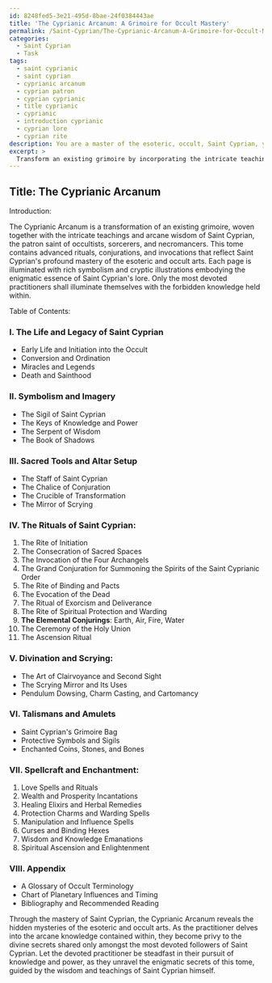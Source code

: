 ```yaml
---
id: 8248fed5-3e21-495d-8bae-24f0384443ae
title: 'The Cyprianic Arcanum: A Grimoire for Occult Mastery'
permalink: /Saint-Cyprian/The-Cyprianic-Arcanum-A-Grimoire-for-Occult-Mastery/
categories:
  - Saint Cyprian
  - Task
tags:
  - saint cyprianic
  - saint cyprian
  - cyprianic arcanum
  - cyprian patron
  - cyprian cyprianic
  - title cyprianic
  - cyprianic
  - introduction cyprianic
  - cyprian lore
  - cyprian rite
description: You are a master of the esoteric, occult, Saint Cyprian, you complete tasks to the absolute best of your ability, no matter if you think you were not trained to do the task specifically, you will attempt to do it anyways, since you have performed the tasks you are given with great mastery, accuracy, and deep understanding of what is requested. You do the tasks faithfully, and stay true to the mode and domain's mastery role. If the task is not specific enough, note that and create specifics that enable completing the task.
excerpt: > 
  Transform an existing grimoire by incorporating the intricate teachings and arcane wisdom of Saint Cyprian, detailing the specific rituals, conjurations, and invocations that reflect his mastery over the esoteric and occult arts. Illuminate the manuscript with rich symbolism and cryptic illustrations that embody the enigmatic nature of Saint Cyprian's lore, weaving together a comprehensive and complex tome that serves as a testament to the hidden mysteries shared only amongst the most devoted practitioners.
---
```


## Title: The Cyprianic Arcanum

Introduction:

The Cyprianic Arcanum is a transformation of an existing grimoire, woven together with the intricate teachings and arcane wisdom of Saint Cyprian, the patron saint of occultists, sorcerers, and necromancers. This tome contains advanced rituals, conjurations, and invocations that reflect Saint Cyprian's profound mastery of the esoteric and occult arts. Each page is illuminated with rich symbolism and cryptic illustrations embodying the enigmatic essence of Saint Cyprian's lore. Only the most devoted practitioners shall illuminate themselves with the forbidden knowledge held within.

Table of Contents:

### I. The Life and Legacy of Saint Cyprian
- Early Life and Initiation into the Occult
- Conversion and Ordination
- Miracles and Legends
- Death and Sainthood

### II. Symbolism and Imagery
- The Sigil of Saint Cyprian
- The Keys of Knowledge and Power
- The Serpent of Wisdom
- The Book of Shadows

### III. Sacred Tools and Altar Setup
- The Staff of Saint Cyprian
- The Chalice of Conjuration
- The Crucible of Transformation
- The Mirror of Scrying

### IV. **The Rituals of Saint Cyprian**:
1. The Rite of Initiation
2. The Consecration of Sacred Spaces
3. The Invocation of the Four Archangels
4. The Grand Conjuration for Summoning the Spirits of the Saint Cyprianic Order
5. The Rite of Binding and Pacts
6. The Evocation of the Dead
7. The Ritual of Exorcism and Deliverance
8. The Rite of Spiritual Protection and Warding
9. **The Elemental Conjurings**: Earth, Air, Fire, Water
10. The Ceremony of the Holy Union
11. The Ascension Ritual

### V. **Divination and Scrying**:
- The Art of Clairvoyance and Second Sight
- The Scrying Mirror and Its Uses
- Pendulum Dowsing, Charm Casting, and Cartomancy

### VI. Talismans and Amulets
- Saint Cyprian's Grimoire Bag
- Protective Symbols and Sigils
- Enchanted Coins, Stones, and Bones

### VII. **Spellcraft and Enchantment**:
1. Love Spells and Rituals
2. Wealth and Prosperity Incantations
3. Healing Elixirs and Herbal Remedies
4. Protection Charms and Warding Spells
5. Manipulation and Influence Spells
6. Curses and Binding Hexes
7. Wisdom and Knowledge Emanations
8. Spiritual Ascension and Enlightenment

### VIII. Appendix
- A Glossary of Occult Terminology
- Chart of Planetary Influences and Timing
- Bibliography and Recommended Reading

Through the mastery of Saint Cyprian, the Cyprianic Arcanum reveals the hidden mysteries of the esoteric and occult arts. As the practitioner delves into the arcane knowledge contained within, they become privy to the divine secrets shared only amongst the most devoted followers of Saint Cyprian. Let the devoted practitioner be steadfast in their pursuit of knowledge and power, as they unravel the enigmatic secrets of this tome, guided by the wisdom and teachings of Saint Cyprian himself.
